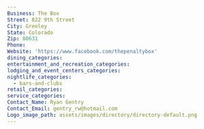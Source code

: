 ```yaml
---
Business: The Box
Street: 822 9th Street
City: Greeley
State: Colorado
Zip: 80631
Phone:
Website: 'https://www.facebook.com/thepenaltybox'
dining_categories:
entertainment_and_recreation_categories:
lodging_and_event_centers_categories:
nightlife_categories:
  - bars-and-clubs
retail_categories:
service_categories:
Contact_Name: Ryan Gentry
Contact_Email: gentry_rw@hotmail.com
Logo_image_path: assets/images/directory/directory-default.png
---
```



